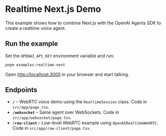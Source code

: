 # Realtime Next.js Demo

This example shows how to combine Next.js with the OpenAI Agents SDK to create a realtime voice agent.

## Run the example

Set the `OPENAI_API_KEY` environment variable and run:

```bash
pnpm examples:realtime-next
```

Open [http://localhost:3000](http://localhost:3000) in your browser and start talking.

## Endpoints

- **`/`** – WebRTC voice demo using the `RealtimeSession` class. Code in `src/app/page.tsx`.
- **`/websocket`** – Same agent over WebSockets. Code in `src/app/websocket/page.tsx`.
- **`/raw-client`** – Low-level WebRTC example using `OpenAIRealtimeWebRTC`. Code in `src/app/raw-client/page.tsx`.
